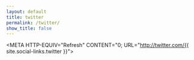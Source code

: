 ```yaml
---
layout: default
title: twitter
permalink: /twitter/
show_title: false
---
```


<META HTTP-EQUIV="Refresh"
CONTENT="0; URL="http://twitter.com/{{ site.social-links.twitter }}">